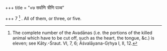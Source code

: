 +++
title = "०७ सर्वाणि त्रीणि पञ्च"

+++
7 [^6] . All of them, or three, or five.


[^6]:  The complete number of the Avadānas (i.e. the portions of the killed animal which have to be cut off, such as the heart, the tongue, &c.) is eleven; see Kāty.-Śraut. VI, 7, 6; Āśvalāyana-Gṛhya I, II, 12.

